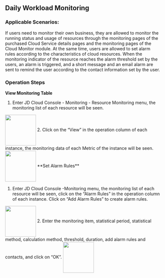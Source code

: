 ## Daily Workload Monitoring
### Applicable Scenarios:
If users need to monitor their own business, they are allowed to monitor the running status and usage of resources through the monitoring pages of the purchased Cloud Service details pages and the monitoring pages of the Cloud Monitor module. At the same time, users are allowed to set alarm rules according to the characteristics of cloud resources. When the monitoring indicator of the resource reaches the alarm threshold set by the users, an alarm is triggered, and a short message and an email alarm are sent to remind the user according to the contact information set by the user.
### Operation Steps
**View Monitoring Table**

1. Enter JD Cloud Console - Monitoring - Resource Monitoring menu, the monitoring list of each resource will be seen.
<img src="https://raw.githubusercontent.com/jdcloudcom/en/Monitoring/image/Cloud-Monitor/Best-Practices/Best-Practices-04.png" width="100" hegiht="30" align=center />
2. Click on the “View” in the operation column of each instance, the monitoring data of each Metric of the instance will be seen.
<img src="https://raw.githubusercontent.com/jdcloudcom/en/Monitoring/image/Cloud-Monitor/Best-Practices/Best-Practices-05.png" width="100" hegiht="30" align=center />
**Set Alarm Rules**

1. Enter JD Cloud Console -Monitoring menu, the monitoring list of each resource will be seen, click on the “Alarm Rules” in the operation column of each instance. Click on “Add Alarm Rules” to create alarm rules.
<img src="https://raw.githubusercontent.com/jdcloudcom/en/Monitoring/image/Cloud-Monitor/Best-Practices/Best-Practices-06.png" width="100" hegiht="30" align=center />
2. Enter the monitoring item, statistical period, statistical method, calculation method, threshold, duration, add alarm rules and contacts, and click on “OK”.
<img src="https://raw.githubusercontent.com/jdcloudcom/en/Monitoring/image/Cloud-Monitor/Best-Practices/Best-Practices-07.png" width="100" hegiht="30" align=center />
